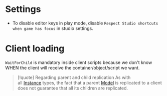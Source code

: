 

# Settings
- To disable editor keys in play mode, disable `Respect Studio shortcuts when game has focus` in studio settings.

# Client loading

`WaitForChild` is mandatory inside client scripts because we don't know WHEN the client will receive the container/object/script we want.

> [!quote] Regarding parent and child replication
 > As with all [Instance](https://create.roblox.com/docs/reference/engine/classes/Instance) types, the fact that a parent [Model](https://create.roblox.com/docs/reference/engine/classes/Model) is replicated to a client does not guarantee that all its children are replicated.
